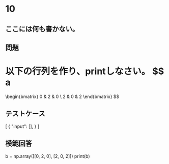 # 10
ここには何も書かない。
---
## 問題
以下の行列を作り、printしなさい。
$$
a
=
\begin{bmatrix} 
0 & 2 & 0 \\ 
2 & 0 & 2 
\end{bmatrix} 
$$

## テストケース

[
  {
    "input": [],
  }
]

## 模範回答
b = np.array([[0, 2, 0], [2, 0, 2]])
print(b)